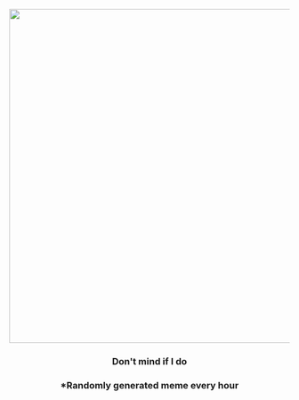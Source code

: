 <p align="center">
        <img src="https://i.redd.it/c5au81jemie91.gif" width="600" height="600">
        </p>
        <h3 align="center">Don't mind if I do</h3>
        <h3 align="center">*Randomly generated meme every hour</h3>
    